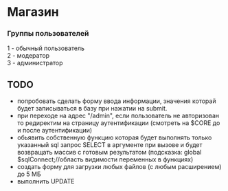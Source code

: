 # Магазин  

### Группы пользователей  
1 - обычный пользователь  
2 - модератор  
3 - администратор  

## TODO  
+ попробовать сделать форму ввода информации, значения которай будет записываться в базу при нажатии на submit.  
+ при переходе на адрес "/admin", если пользователь не авторизован то редиректим на страницу аутентификации (смотреть на $CORE до и после аутентификации)   
+ обьявить собственную функцию которая будет выполнять только указанный sql запрос SELECT в аргументе при вызове и будет возвращать массив с готовым результатом (подсказка: global $sqlConnect;//область видимости переменных в функциях)    
+ создать форму для загрузки любых файлов (с любым расширением) до 5 МБ  
+ выполнить UPDATE 